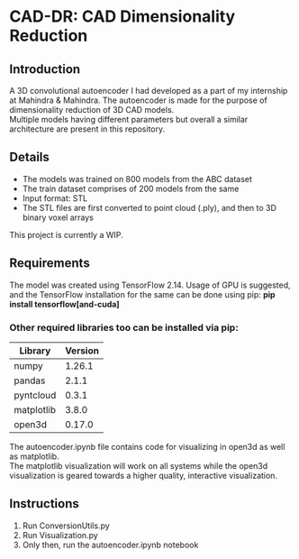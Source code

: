 # CAD-DR: CAD Dimensionality Reduction

## Introduction
A 3D convolutional autoencoder I had developed as a part of my internship at Mahindra & Mahindra. The autoencoder is made for the purpose of dimensionality reduction of 3D CAD models.  
Multiple models having different parameters but overall a similar architecture are present in this repository.  

## Details
- The models was trained on 800 models from the ABC dataset
- The train dataset comprises of 200 models from the same
- Input format: STL
- The STL files are first converted to point cloud (.ply), and then to 3D binary voxel arrays

This project is currently a WIP.

## Requirements
The model was created using TensorFlow 2.14. Usage of GPU is suggested, and the TensorFlow installation for the same can be done using pip: 
**pip install tensorflow\[and-cuda\]**

### Other required libraries too can be installed via pip:
| Library | Version |
|---------|---------|
| numpy | 1.26.1 |
| pandas | 2.1.1 |
| pyntcloud | 0.3.1 |
| matplotlib | 3.8.0 |
| open3d | 0.17.0 |

The autoencoder.ipynb file contains code for visualizing in open3d as well as matplotlib.  
The matplotlib visualization will work on all systems while the open3d visualization is geared towards a higher quality, interactive visualization.  

## Instructions

1. Run ConversionUtils.py
2. Run Visualization.py
3. Only then, run the autoencoder.ipynb notebook
